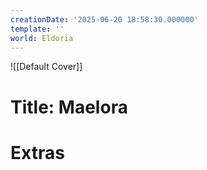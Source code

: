 ```yaml
---
creationDate: '2025-06-20 18:58:30.000000'
template: ''
world: Eldoria
---
```

![[Default Cover]]

# Title: Maelora



# Extras

